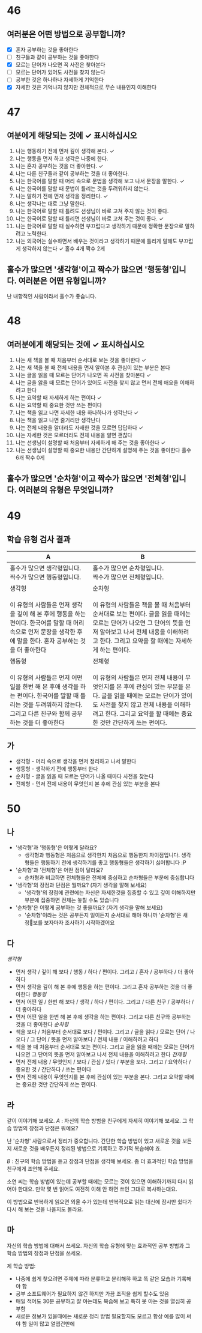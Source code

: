 # 46
## 여러분은 어떤 방법으로 공부합니까?

- [x] 혼자 공부하는 것을 좋아한다
- [ ] 친구들과 같이 공부하는 것을 좋아한다
- [x] 모르는 단어가 나오면 꼭 사전은 찾아본다
- [ ] 모르는 단어가 있어도 사전을 찾지 않는다
- [ ] 공부한 것은 하나하나 자세하게 기억한다
- [x] 자세한 것은 기억나지 않지만 전체적으로 무슨 내용인지 이해한다
# 47
## 여분에게 해당되는 것에 ✓ 표시하십시오
1. 나는 행동하기 전에 먼저 깊이 생각해 본다. ✓
2. 나는 행동을 먼저 하고 생각은 나중에 한다.
3. 나는 혼자 공부하는 것을 더 좋아한다. ✓
4. 나는 다른 친구들과 같이 공부하는 것을 더 좋아한다.
5. 나는 한국어를 말할 때 머리 속으로 문법을 생각해 보고 나서 문장을 말한다. ✓
6. 나는 한국어를 말할 때 문법이 틀리는 것을 두려워하지 않는다.
7. 나는 말하기 전에 먼저 생각을  정리한다. ✓
8. 나는 생각나는 대로 그냥 말한다.
9. 나는 한국어로 말할 때 틀려도 선생님이 바로 고쳐 주지 않는 것이 좋다.
10. 나는 한국어로 말할 때 틀리면 선생님이 바로 고쳐 주는 것이 좋다. ✓
11. 나는 한국어로 말할 때 실수하면 부끄럽다고 생각하기 때문에 정확한 문장으로 말하려고 노력한다.
12. 나는 외국어는 실수하면서 배우는 것이라고 생각하기 때문에 틀리게 말해도 부끄럽게 생각하지 않는다   ✓
홀수 4개 
짝수 2게
## 홀수가 많으면 '생각형'이고 짝수가 많으면 '행동형'입니다. 여러분은 어떤 유형입니까?
난 내향적인 사람이라서 홀수가 좋습니다.

# 48
## 여러분에게 해당되는 것에 ✓ 표시하십시오
1. 나는 새 책을 볼 때 처음부터 순서대로 보는 것을 좋아한다  ✓
2. 나는 새 책을 볼 때 전체 내용을 먼저 알아본 후 관심이 있는 부분은 본다
3. 나는 글을 읽을 때 모르는 단어가 나오면 꼭 사전을 찾아본다  ✓
4. 나는 글을 앍을 때 모르는 단어가 있어도 사전을 찾지 않고 먼저 전체 애요을 이해하려고 한다
5. 나는 요약할 때 자세하게 하는 편이다  ✓
6. 나는 요약할 때 중요한 것만 쓰는 편이다  
7. 나는 책을 읽고 나면 자세한 내용 하나하나가 생각난다  ✓
8. 나는 책을 읽고 나면 줄거리만 생각난다
9. 나는 전체 내용을 알더라도 자새한 것을 모르면 답답하다 ✓
10. 나는 자세한 것은 모르더라도 전체 내용을 알면 괜찮다
11. 나는 선생님이 설명할 때 처음부터 자세하게 해 주는 것을 좋아한다 ✓
12. 나는 선생님이 설명할 때 중요한 내용만 간단하게 설명해 주는 것을 좋아한다
홀수 6개
짝수 0게
## 홀수가 많으면 '순차형'이고 짝수가 많으면 '전체형'입니다. 여러분의 유형은 무엇입니까?


# 49
## 학습 유형 검사 결과

| A                                                                                                             | B                                                                                                                                            |
| ------------------------------------------------------------------------------------------------------------- | -------------------------------------------------------------------------------------------------------------------------------------------- |
| 홀수가 많으면 생각형입니다. <br>짝수가 많으면 행동형입니다.                                                                           | 홀수가 많으면 순차형입니다.<br>짝수가 많으면 전체형입니다.<br>                                                                                                       |
| 생각형<br><br>이 유형의 사람들은 먼저 생각을 깊이 해 본 후에 행동을 하는 편이다. 한국어를 말할 때 머리 속으로 먼저 문장을 생각한 후에 말을 한다. 혼자 공부하는 것을 더 좋아한다    | 순차형<br><br>이 유형의 사람들은 책을 볼 때 처음부터 순서대로 보는 편이다. 글을 읽을 때에는 모르는 단어가 나오면 그 단어의 뜻을 먼저 알아보고 나서 전체 내용을 이해하려고 한다. 그리고 요약을 할 때에는 자세하게 하는 편이다.         |
| 행동형<br><br>이 유형의 사람들은 먼저 어떤 일을 한번 해 본 후애 생각을 하는 편이다. 한국어를 말할 때 틀리는 것을 두려워하지 않는다. 그리고 다른 친구와 함께 공부하는 것을 더 좋아한다 | 전체형<br><br>이 유형의 사람들은 먼저 전체 내용이 무엇인지를 본 후에 관심이 있는 부분을 본다. 글을 읽을 때에는 모르는 단어가 있어도 사전을 찾지 않고 전체 내용을 이해하려고 한다. 그리고 요약을 할 때에는 중요한 것만 간단하게 쓰는 편이다. |
## 가 
* 생각형 - 머리 속으로 생각을 먼저 정리하고 나서 말한다
* 행동형 - 생각하기 전에 행동부터 한다
* 순차형 - 글을 읽을 때 모르는 단어가 나올 때마다 사전을 찾는다
* 전체형 - 먼저 전체 내용이 무엇인지 본 후에 관심 있는 부분을 본다
# 50
## 나
* '생각형'과 '행동형'은 어떻게 달라요?
	* 생각형과 행동형은 처음으로 생각한지 처음으로 행동한지 차이점입니다. 생각형들은 행동하기 전에 생각하기를 좋고 행동형들은 생각하기 싫어합니다 :P
* '순차형'과 '전체형'은 어떤 점이 달라요?
	* 순차형과 비교하면 전체형들은 전체에 중심하고 순차형들은 부분에 중심합니다
* '생각형'의 장점과 단점은 뭘까요? (자기 생각을 말해 보세요)
	* '생각형'의 장점에 관련에는 자신은 자세한것을 집중할 수 있고 깊이 이해하지만 부분에 집중하면 전체는 놓칠 수도 있습니다
* '순차형'은 어떻게 공부하는 것 좋을까요? (자기 생각을 말해 보세요)
	* '순차형'이라는 것은 공부든지 일이든지 순서대로 해야 하니까 '순차형'은 새 정보를 보자마자 조사하기 시작하겠어요
## 다
*생각형* 
- 먼저 생각 / 깊이 해 보다 / 행동 / 하다 / 편이다. 그리고 / 혼자 / 공부하다 / 더 좋아하다 
- 먼저 생각을 깊이 해 본 후에 행동을 하는 편이다. 그리고 혼자 공부하는 것을 더 좋아한다
*행동형* 
- 먼저 어떤 일 / 한번 해 보다 / 생각 / 하다 / 편이다. 그리고 / 다른 친구 / 공부하다 / 더 좋아하다
- 먼저 어떤 일을 한번 해 본 후에 생각을 하는 편이다. 그리고 다른 친구와 공부하는 것을 더 좋아한다
*순차형* 
- 책을 보다 / 처음부터 순서대로 보다 / 편이다. 그리고 / 글을 읽다 / 모르는 단어 / 나오다 / 그 단어 / 뜻을 먼저 알아보다 / 전체 내용 / 이해하려고 하다
- 책을 볼 때 처음부터 순서대로 보는 편이다. 그리고 글을 읽을 때에는 모르는 단어가 나오면 그 단어의 뜻을 먼저 알아보고 나서 전체 내용을 이해하려고 한다
*전체형*
- 먼저 전체 내용 / 무엇인지 / 보다 / 관심 / 있다 / 부분을 보다. 그리고 / 요약하다 / 중요한 것 / 간단하다 / 쓰는 편이다
- 먼저 전체 내용이 무엇인지를 본 후에 관심이 있는 부분을 본다. 그리고 요약할 때에는 중요한 것만 간단하게 쓰는 편이다.
## 라
같이 이야기해 보세요.
*A* : 자신의 학습 방범을 친구에게 자세히 이야기해 보세요. 그 학습 방법의 장점과 단점은 뭐예요?

난 '순차형' 사람으로서 정리가 중요합니다. 간단한 학습 방법이 있고 새로운 것을 보든지 새로운 것을 배우든지 정리된 방법으로 기록하고 주기적 복습해야 죠.

*B* : 친구의 학습 방법을 듣고 장점과 단점을 생각해 보세요. 좀 더 효과적인 학습 방법을 친구에게 조언해 주세요.

소연 씨는 학습 방법이 있는데 공부할 때에는 모르는 것이 있으면 이해하기까지 다시 읽어야 한대요. 만약 몇 번 읽어도 여전히 이해 안 하면 쓰인 그대로 복사하는대요. 

이 방법으로 반복하게 읽으면 외울 수가 있는데 반복적으로 읽는 대신에 잠시만 슀다가 다시 해 보는 것을 나을지도 몰라요.
## 마
자신의 학습 방법에 대해서 쓰세요.
자신의 학습 유형에 맞는 효과적인 공부 방법과 그 학습 방법의 장점과 단점을 쓰세요.


제 학습 방법:
* 나중에 쉽게 찾으려면 주제에 따라 분류하고 분리해햐 하고 똑 같은 모습과 기록해야 함
* 공부 소프트웨어가 필요하지 않긴 하지만 가끔 조직을 쉽게 할수도 있음
* 매일 적어도 30분 공부하고 잘 아는데도 복습해 보고 특히 못 아는 것을 열심히 공부함
* 새로운 정보가 있을때에는 새로운 정리 방법 필요할지도 모르고 항상 예를 많이 써야 함
일이 많고 얼엽건만에 